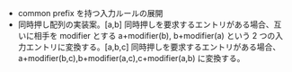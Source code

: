 - common prefix を持つ入力ルールの展開
- 同時押し配列の実装案。[a,b] 同時押しを要求するエントリがある場合、互いに相手を modifier とする a+modifier(b), b+modifier(a) という 2 つの入力エントリに変換する。[a,b,c] 同時押しを要求するエントリがある場合、a+modifier(b,c),b+modifier(a,c),c+modifier(a,b) に変換する。

